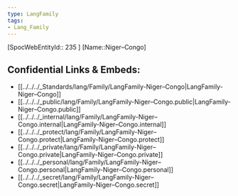 ```yaml
---
type: LangFamily
tags: 
- Lang_Family
---
```

[SpocWebEntityId:: 235 ]
[Name::Niger–Congo]



## Confidential Links & Embeds: 
- [[../../../_Standards/lang/Family/LangFamily-Niger–Congo|LangFamily-Niger–Congo]] 
- [[../../../_public/lang/Family/LangFamily-Niger–Congo.public|LangFamily-Niger–Congo.public]] 
- [[../../../_internal/lang/Family/LangFamily-Niger–Congo.internal|LangFamily-Niger–Congo.internal]] 
- [[../../../_protect/lang/Family/LangFamily-Niger–Congo.protect|LangFamily-Niger–Congo.protect]] 
- [[../../../_private/lang/Family/LangFamily-Niger–Congo.private|LangFamily-Niger–Congo.private]] 
- [[../../../_personal/lang/Family/LangFamily-Niger–Congo.personal|LangFamily-Niger–Congo.personal]] 
- [[../../../_secret/lang/Family/LangFamily-Niger–Congo.secret|LangFamily-Niger–Congo.secret]] 
